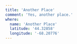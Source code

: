 ```yaml
---
title: 'Another Place'
comment: 'Yes, another place.'
where:
  name: 'Another Place'
  latitude: '44.32858'
  longitude: '-68.20776'
---
```

